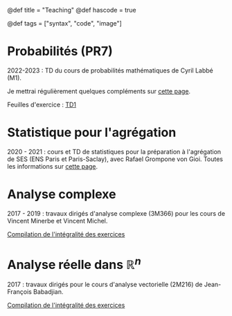 @def title = "Teaching"
@def hascode = true

@def tags = ["syntax", "code", "image"]

# Probabilités (PR7)

2022-2023 : TD du cours de probabilités mathématiques de Cyril Labbé (M1). 

Je mettrai régulièrement quelques compléments sur [cette page](/teaching/proba). 

Feuilles d'exercice : [TD1](/teaching/TD1.pdf)

# Statistique pour l'agrégation

2020 - 2021 : cours et TD de statistiques pour la préparation à l'agrégation de SES (ENS Paris et Paris-Saclay), avec Rafael Grompone von Gioi. Toutes les informations sur [cette page](/teaching/statagreg).

# Analyse complexe

2017 - 2019 : travaux dirigés d'analyse complexe (3M366) pour les cours de Vincent Minerbe et Vincent Michel. 

[Compilation de l'intégralité des exercices](/teaching/complexe_2019.pdf)

# Analyse réelle dans $\mathbb{R}^n$

2017 : travaux dirigés pour le cours d'analyse vectorielle (2M216) de Jean-François Babadjian.

[Compilation de l'intégralité des exercices](/teaching/exercices2M216.pdf)


